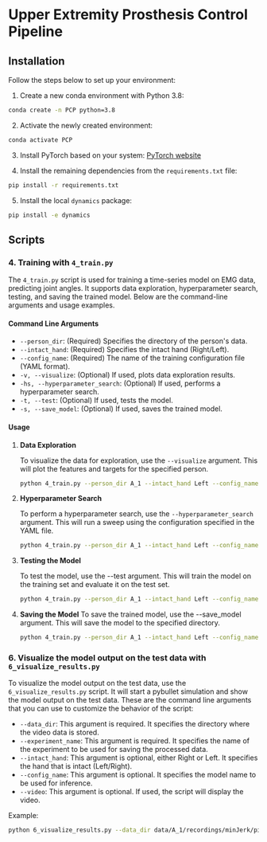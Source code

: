 # Upper Extremity Prosthesis Control Pipeline

## Installation

Follow the steps below to set up your environment:

1. Create a new conda environment with Python 3.8:

```bash
conda create -n PCP python=3.8
```

2. Activate the newly created environment:

```bash
conda activate PCP
```

3. Install PyTorch based on your system: [PyTorch website](https://pytorch.org/get-started/locally/)

4. Install the remaining dependencies from the `requirements.txt` file:

```bash
pip install -r requirements.txt
```

5. Install the local `dynamics` package:

```bash
pip install -e dynamics
```

## Scripts

### 4. Training with `4_train.py`

The `4_train.py` script is used for training a time-series model on EMG data, predicting joint angles. It supports data exploration, hyperparameter search, testing, and saving the trained model. Below are the command-line arguments and usage examples.

#### Command Line Arguments

- `--person_dir`: (Required) Specifies the directory of the person's data.
- `--intact_hand`: (Required) Specifies the intact hand (Right/Left).
- `--config_name`: (Required) The name of the training configuration file (YAML format).
- `-v, --visualize`: (Optional) If used, plots data exploration results.
- `-hs, --hyperparameter_search`: (Optional) If used, performs a hyperparameter search.
- `-t, --test`: (Optional) If used, tests the model.
- `-s, --save_model`: (Optional) If used, saves the trained model.

#### Usage

1. **Data Exploration**

   To visualize the data for exploration, use the `--visualize` argument. This will plot the features and targets for the specified person.

   ```bash
   python 4_train.py --person_dir A_1 --intact_hand Left --config_name denseNet --visualize
   ```

2. **Hyperparameter Search**

   To perform a hyperparameter search, use the `--hyperparameter_search` argument. This will run a sweep using the configuration specified in the YAML file.
   ```bash
   python 4_train.py --person_dir A_1 --intact_hand Left --config_name denseNet --hyperparameter_search
   ```

3. **Testing the Model**

   To test the model, use the --test argument. This will train the model on the training set and evaluate it on the test set.   
   ```bash
   python 4_train.py --person_dir A_1 --intact_hand Left --config_name denseNet --test
   ```
   
4. **Saving the Model**
   To save the trained model, use the --save_model argument. This will save the model to the specified directory.
   ```bash
   python 4_train.py --person_dir A_1 --intact_hand Left --config_name denseNet --save_model
   ```

### 6. Visualize the model output on the test data with `6_visualize_results.py`
To visualize the model output on the test data, use the `6_visualize_results.py` script. It will start a pybullet simulation and show the model output on the test data.
These are the command line arguments that you can use to customize the behavior of the script:

- `--data_dir`: This argument is required. It specifies the directory where the video data is stored.
- `--experiment_name`: This argument is required. It specifies the name of the experiment to be used for saving the processed data.
- `--intact_hand`: This argument is optional, either Right or Left. It specifies the hand that is intact (Left/Right).
- `--config_name`: This argument is optional. It specifies the model name to be used for inference.
- `--video`: This argument is optional. If used, the script will display the video.

Example:
```bash
python 6_visualize_results.py --data_dir data/A_1/recordings/minJerk/pinchCloseOpen --experiment_name 1 --intact_hand Left --config_name denseNet
```

